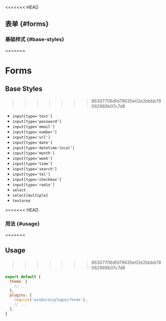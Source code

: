 <<<<<<< HEAD
## 表单 {#forms}

### 基础样式 {#base-styles}
=======
# Forms

## Base Styles
>>>>>>> 86307706dfd79635e02e2bbbb78062989b07c7d8

- `input[type='text']`
- `input[type='password']`
- `input[type='email']`
- `input[type='number']`
- `input[type='url']`
- `input[type='date']`
- `input[type='datetime-local']`
- `input[type='month']`
- `input[type='week']`
- `input[type='time']`
- `input[type='search']`
- `input[type='tel']`
- `input[type='checkbox']`
- `input[type='radio']`
- `select`
- `select[multiple]`
- `textarea`

<<<<<<< HEAD
### 用法 {#usage}
=======
## Usage
>>>>>>> 86307706dfd79635e02e2bbbb78062989b07c7d8

```js windi.config.js
export default {
  theme: {
    // ...
  },
  plugins: [
    require('windicss/plugin/forms'),
    // ...
  ],
}
```
